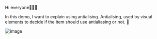 Hi everyone👩🏼‍🏫

In this demo, I want to explain using antialising. Antialising, used by visual elements to decide if the item should use antialiasing or not. 🧐

![image](https://github.com/user-attachments/assets/ff489a2a-fddf-4596-9a2d-614081e22dc9)

